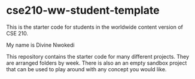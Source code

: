 # cse210-ww-student-template
This is the starter code for students in the worldwide content version of CSE 210.

My name is Divine Nwokedi

This repository contains the starter code for many different projects. They are arranged folders by week. There is also an an empty sandbox project that can be used to play around with any concept you would like.
